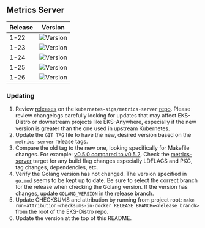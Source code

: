 ## Metrics Server

| Release | Version                                                      |
|---------|--------------------------------------------------------------|
| 1-22    | ![Version](https://img.shields.io/badge/version-v0.6.3-blue) |
| 1-23    | ![Version](https://img.shields.io/badge/version-v0.6.3-blue) |
| 1-24    | ![Version](https://img.shields.io/badge/version-v0.6.3-blue) |
| 1-25    | ![Version](https://img.shields.io/badge/version-v0.6.3-blue) |
| 1-26    | ![Version](https://img.shields.io/badge/version-v0.6.3-blue) |


### Updating

1. Review [releases](https://github.com/kubernetes-sigs/metrics-server/releases)
   on the `kubernetes-sigs/metrics-server` 
   [repo](https://github.com/kubernetes-sigs/metrics-server). Please review 
   changelogs carefully looking for updates that may affect EKS-Distro or 
   downstream projects like EKS-Anywhere, especially if the new version is 
   greater than the one used in upstream Kubernetes.
2. Update the `GIT_TAG` file to have the new, desired version based on the
   `metrics-server` release tags.
3. Compare the old tag to the new one, looking specifically for Makefile changes.
   For example:
   [v0.5.0 compared to v0.5.2](https://github.com/kubernetes-sigs/metrics-server/compare/v0.5.0...v0.5.2).
   Check the [metrics-server](https://github.com/kubernetes-sigs/metrics-server/blob/master/Makefile#L35) 
   target for any build flag changes especially LDFLAGS and PKG, tag changes, dependencies, etc. 
4. Verify the Golang version has not changed. The version specified in
   [`go.mod`](https://github.com/kubernetes-sigs/metrics-server/blob/master/go.mod) 
   seems to be kept up to date. Be sure to select the correct branch for the 
   release when checking the Golang version. If the version has changes, update
   `GOLANG_VERSION` in the release branch.
5. Update CHECKSUMS and attribution by running from project root:
   `make run-attribution-checksums-in-docker RELEASE_BRANCH=<release_branch>`
   from the root of the EKS-Distro repo.
6. Update the version at the top of this README.
